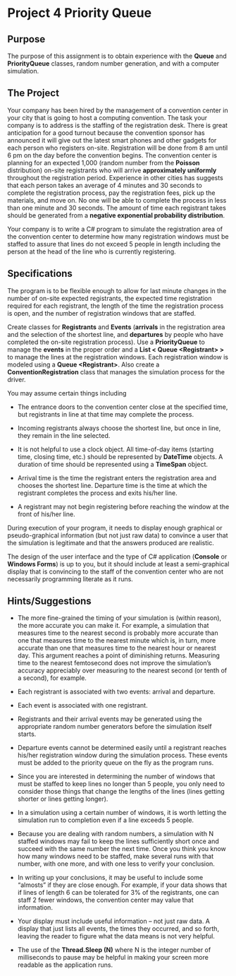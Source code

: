 # Project 4 Priority Queue

## Purpose

The purpose of this assignment is to obtain experience with the **Queue** and
**PriorityQueue** classes, random number generation, and with a computer
simulation.

## The Project

Your company has been hired by the management of a convention center in your
city that is going to host a computing convention. The task your company is to
address is the staffing of the registration desk. There is great anticipation
for a good turnout because the convention sponsor has announced it will give out
the latest smart phones and other gadgets for each person who registers on-site.
Registration will be done from 8 am until 6 pm on the day before the convention
begins. The convention center is planning for an expected 1,000 (random number
from the **Poisson** distribution) on-site registrants who will arrive
**approximately uniformly** throughout the registration period. Experience in
other cities has suggests that each person takes an average of 4 minutes and 30
seconds to complete the registration process, pay the registration fees, pick up
the materials, and move on. No one will be able to complete the process in less
than one minute and 30 seconds. The amount of time each registrant takes should
be generated from a **negative exponential probability distribution**.

Your company is to write a C\# program to simulate the registration area of the
convention center to determine how many registration windows must be staffed to
assure that lines do not exceed 5 people in length including the person at the
head of the line who is currently registering.

## Specifications

The program is to be flexible enough to allow for last minute changes in the
number of on-site expected registrants, the expected time registration required
for each registrant, the length of the time the registration process is open,
and the number of registration windows that are staffed.

Create classes for **Registrants** and **Events** (**arrivals** in the
registration area and the selection of the shortest line, and **departures** by
people who have completed the on-site registration process). Use a
**PriorityQueue** to manage the **events** in the proper order and a **List \<
Queue \<Registrant\> \>** to manage the lines at the registration windows. Each
registration window is modeled using a **Queue \<Registrant\>**. Also create a
**ConventionRegistration** class that manages the simulation process for the
driver.

You may assume certain things including

-   The entrance doors to the convention center close at the specified time, but
    registrants in line at that time may complete the process.

-   Incoming registrants always choose the shortest line, but once in line, they
    remain in the line selected.

-   It is not helpful to use a clock object. All time-of-day items (starting
    time, closing time, etc.) should be represented by **DateTime** objects. A
    duration of time should be represented using a **TimeSpan** object.

-   Arrival time is the time the registrant enters the registration area and
    chooses the shortest line. Departure time is the time at which the
    registrant completes the process and exits his/her line.

-   A registrant may not begin registering before reaching the window at the
    front of his/her line.

During execution of your program, it needs to display enough graphical or
pseudo-graphical information (but not just raw data) to convince a user that the
simulation is legitimate and that the answers produced are realistic.

The design of the user interface and the type of C\# application (**Console** or
**Windows Forms**) is up to you, but it should include at least a semi-graphical
display that is convincing to the staff of the convention center who are not
necessarily programming literate as it runs.

## Hints/Suggestions

-   The more fine-grained the timing of your simulation is (within reason), the
    more accurate you can make it. For example, a simulation that measures time
    to the nearest second is probably more accurate than one that measures time
    to the nearest minute which is, in turn, more accurate than one that
    measures time to the nearest hour or nearest day. This argument reaches a
    point of diminishing returns. Measuring time to the nearest femtosecond does
    not improve the simulation’s accuracy appreciably over measuring to the
    nearest second (or tenth of a second), for example.

-   Each registrant is associated with two events: arrival and departure.

-   Each event is associated with one registrant.

-   Registrants and their arrival events may be generated using the appropriate
    random number generators before the simulation itself starts.

-   Departure events cannot be determined easily until a registrant reaches
    his/her registration window during the simulation process. These events must
    be added to the priority queue on the fly as the program runs.

-   Since you are interested in determining the number of windows that must be
    staffed to keep lines no longer than 5 people, you only need to consider
    those things that change the lengths of the lines (lines getting shorter or
    lines getting longer).

-   In a simulation using a certain number of windows, it is worth letting the
    simulation run to completion even if a line exceeds 5 people.

-   Because you are dealing with random numbers, a simulation with N staffed
    windows may fail to keep the lines sufficiently short once and succeed with
    the same number the next time. Once you think you know how many windows need
    to be staffed, make several runs with that number, with one more, and with
    one less to verify your conclusion.

-   In writing up your conclusions, it may be useful to include some “almosts”
    if they are close enough. For example, if your data shows that if lines of
    length 6 can be tolerated for 3% of the registrants, one can staff 2 fewer
    windows, the convention center may value that information.

-   Your display must include useful information – not just raw data. A display
    that just lists all events, the times they occurred, and so forth, leaving
    the reader to figure what the data means is not very helpful.

-   The use of the **Thread.Sleep (N)** where N is the integer number of
    milliseconds to pause may be helpful in making your screen more readable as
    the application runs.
